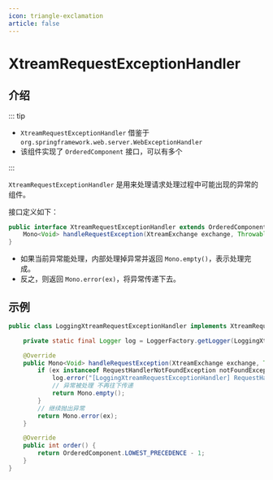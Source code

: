 ```yaml
---
icon: triangle-exclamation
article: false
---
```


# XtreamRequestExceptionHandler

## 介绍

::: tip

- `XtreamRequestExceptionHandler` 借鉴于 `org.springframework.web.server.WebExceptionHandler`
- 该组件实现了 `OrderedComponent` 接口，可以有多个

:::

`XtreamRequestExceptionHandler` 是用来处理请求处理过程中可能出现的异常的组件。

接口定义如下：

```java
public interface XtreamRequestExceptionHandler extends OrderedComponent {
    Mono<Void> handleRequestException(XtreamExchange exchange, Throwable ex);
}
```

- 如果当前异常能处理，内部处理掉异常并返回 `Mono.empty()`，表示处理完成。
- 反之，则返回 `Mono.error(ex)`，将异常传递下去。

## 示例

```java
public class LoggingXtreamRequestExceptionHandler implements XtreamRequestExceptionHandler {

    private static final Logger log = LoggerFactory.getLogger(LoggingXtreamRequestExceptionHandler.class);

    @Override
    public Mono<Void> handleRequestException(XtreamExchange exchange, Throwable ex) {
        if (ex instanceof RequestHandlerNotFoundException notFoundException) {
            log.error("[LoggingXtreamRequestExceptionHandler] RequestHandlerNotFoundException: {}", notFoundException.getExchange());
            // 异常被处理 不再往下传递
            return Mono.empty();
        }
        // 继续抛出异常
        return Mono.error(ex);
    }

    @Override
    public int order() {
        return OrderedComponent.LOWEST_PRECEDENCE - 1;
    }
}
```

